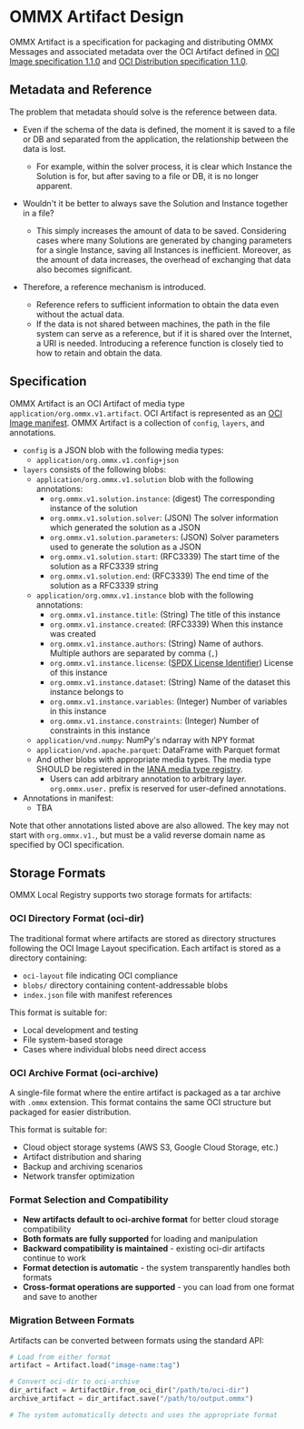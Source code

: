 OMMX Artifact Design
=====================

OMMX Artifact is a specification for packaging and distributing OMMX Messages and associated metadata over the OCI Artifact defined in [OCI Image specification 1.1.0](https://github.com/opencontainers/image-spec/blob/v1.1.0/spec.md) and [OCI Distribution specification 1.1.0](https://github.com/opencontainers/distribution-spec/blob/v1.1.0/spec.md).

Metadata and Reference
-----------------------

The problem that metadata should solve is the reference between data.

- Even if the schema of the data is defined, the moment it is saved to a file or DB and separated from the application, the relationship between the data is lost.
  - For example, within the solver process, it is clear which Instance the Solution is for, but after saving to a file or DB, it is no longer apparent.

- Wouldn't it be better to always save the Solution and Instance together in a file?
  - This simply increases the amount of data to be saved. Considering cases where many Solutions are generated by changing parameters for a single Instance, saving all Instances is inefficient. Moreover, as the amount of data increases, the overhead of exchanging that data also becomes significant.

- Therefore, a reference mechanism is introduced.
  - Reference refers to sufficient information to obtain the data even without the actual data.
  - If the data is not shared between machines, the path in the file system can serve as a reference, but if it is shared over the Internet, a URI is needed. Introducing a reference function is closely tied to how to retain and obtain the data.

Specification
--------------

OMMX Artifact is an OCI Artifact of media type `application/org.ommx.v1.artifact`.
OCI Artifact is represented as an [OCI Image manifest](https://github.com/opencontainers/image-spec/blob/v1.1.0/manifest.md).
OMMX Artifact is a collection of `config`, `layers`, and annotations.

- `config` is a JSON blob with the following media types:
  - `application/org.ommx.v1.config+json`
- `layers` consists of the following blobs:
  - `application/org.ommx.v1.solution` blob with the following annotations:
    - `org.ommx.v1.solution.instance`: (digest) The corresponding instance of the solution
    - `org.ommx.v1.solution.solver`: (JSON) The solver information which generated the solution as a JSON
    - `org.ommx.v1.solution.parameters`: (JSON) Solver parameters used to generate the solution as a JSON
    - `org.ommx.v1.solution.start`: (RFC3339) The start time of the solution as a RFC3339 string
    - `org.ommx.v1.solution.end`: (RFC3339) The end time of the solution as a RFC3339 string
  - `application/org.ommx.v1.instance` blob with the following annotations:
    - `org.ommx.v1.instance.title`: (String) The title of this instance
    - `org.ommx.v1.instance.created`: (RFC3339) When this instance was created
    - `org.ommx.v1.instance.authors`: (String) Name of authors. Multiple authors are separated by comma (`,`)
    - `org.ommx.v1.instance.license`: ([SPDX License Identifier](https://spdx.org/licenses/)) License of this instance
    - `org.ommx.v1.instance.dataset`: (String) Name of the dataset this instance belongs to
    - `org.ommx.v1.instance.variables`: (Integer) Number of variables in this instance
    - `org.ommx.v1.instance.constraints`: (Integer) Number of constraints in this instance
  - `application/vnd.numpy`: NumPy's ndarray with NPY format
  - `application/vnd.apache.parquet`: DataFrame with Parquet format
  - And other blobs with appropriate media types. The media type SHOULD be registered in the [IANA media type registry](https://www.iana.org/assignments/media-types/media-types.xhtml).
    - Users can add arbitrary annotation to arbitrary layer. `org.ommx.user.` prefix is reserved for user-defined annotations.
- Annotations in manifest:
  - TBA

Note that other annotations listed above are also allowed.
The key may not start with `org.ommx.v1.`, but must be a valid reverse domain name as specified by OCI specification.

Storage Formats
---------------

OMMX Local Registry supports two storage formats for artifacts:

### OCI Directory Format (oci-dir)

The traditional format where artifacts are stored as directory structures following the OCI Image Layout specification. Each artifact is stored as a directory containing:
- `oci-layout` file indicating OCI compliance
- `blobs/` directory containing content-addressable blobs
- `index.json` file with manifest references

This format is suitable for:
- Local development and testing
- File system-based storage
- Cases where individual blobs need direct access

### OCI Archive Format (oci-archive)

A single-file format where the entire artifact is packaged as a tar archive with `.ommx` extension. This format contains the same OCI structure but packaged for easier distribution.

This format is suitable for:
- Cloud object storage systems (AWS S3, Google Cloud Storage, etc.)
- Artifact distribution and sharing
- Backup and archiving scenarios
- Network transfer optimization

### Format Selection and Compatibility

- **New artifacts default to oci-archive format** for better cloud storage compatibility
- **Both formats are fully supported** for loading and manipulation
- **Backward compatibility is maintained** - existing oci-dir artifacts continue to work
- **Format detection is automatic** - the system transparently handles both formats
- **Cross-format operations are supported** - you can load from one format and save to another

### Migration Between Formats

Artifacts can be converted between formats using the standard API:

```python
# Load from either format
artifact = Artifact.load("image-name:tag")

# Convert oci-dir to oci-archive
dir_artifact = ArtifactDir.from_oci_dir("/path/to/oci-dir")
archive_artifact = dir_artifact.save("/path/to/output.ommx")

# The system automatically detects and uses the appropriate format
```
